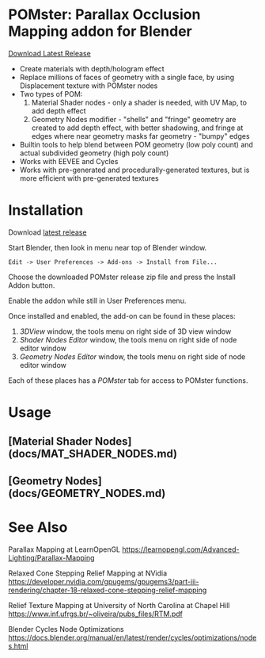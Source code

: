 # POMster: Parallax Occlusion Mapping addon for Blender

[Download Latest Release](https://github.com/DreamSpoon/POMster/releases/latest)

* Create materials with depth/hologram effect
* Replace millions of faces of geometry with a single face, by using Displacement texture with POMster nodes
* Two types of POM:
  1. Material Shader nodes - only a shader is needed, with UV Map, to add depth effect
  2. Geometry Nodes modifier - "shells" and "fringe" geometry are created to add depth effect, with better shadowing, and fringe at edges where near geometry masks far geometry - "bumpy" edges
* Builtin tools to help blend between POM geometry (low poly count) and actual subdivided geometry (high poly count)
* Works with EEVEE and Cycles
* Works with pre-generated and procedurally-generated textures, but is more efficient with pre-generated textures

# Installation
Download [latest release](https://github.com/DreamSpoon/POMster/releases/latest)

Start Blender, then look in menu near top of Blender window.

`Edit -> User Preferences -> Add-ons -> Install from File...`

Choose the downloaded POMster release zip file and press the Install Addon button.

Enable the addon while still in User Preferences menu.

Once installed and enabled, the add-on can be found in these places:
  1) *3DView* window, the tools menu on right side of 3D view window
  2) *Shader Nodes Editor* window, the tools menu on right side of node editor window
  3) *Geometry Nodes Editor* window, the tools menu on right side of node editor window

Each of these places has a *POMster* tab for access to POMster functions.

# Usage

## [Material Shader Nodes] (docs/MAT_SHADER_NODES.md)

## [Geometry Nodes] (docs/GEOMETRY_NODES.md)

# See Also
Parallax Mapping at LearnOpenGL
https://learnopengl.com/Advanced-Lighting/Parallax-Mapping

Relaxed Cone Stepping Relief Mapping at NVidia
https://developer.nvidia.com/gpugems/gpugems3/part-iii-rendering/chapter-18-relaxed-cone-stepping-relief-mapping

Relief Texture Mapping at University of North Carolina at Chapel Hill
https://www.inf.ufrgs.br/~oliveira/pubs_files/RTM.pdf

Blender Cycles Node Optimizations
https://docs.blender.org/manual/en/latest/render/cycles/optimizations/nodes.html
